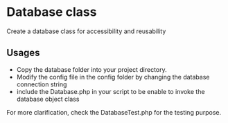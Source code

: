 # Database class
Create a database class for accessibility and reusability

## Usages
- Copy the database folder into your project directory.
- Modify the config file in the config folder by changing the database connection string
- include the Database.php in your script to be enable to invoke the database object class

For more clarification, check the DatabaseTest.php for the testing purpose.


